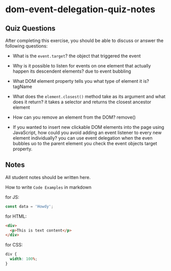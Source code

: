 # dom-event-delegation-quiz-notes

## Quiz Questions

After completing this exercise, you should be able to discuss or answer the following questions:

- What is the `event.target`?
  the object that triggered the event

- Why is it possible to listen for events on one element that actually happen its descendent elements?
  due to event bubbling

- What DOM element property tells you what type of element it is?
  tagName

- What does the `element.closest()` method take as its argument and what does it return?
  it takes a selector and returns the closest ancestor element

- How can you remove an element from the DOM?
  remove()

- If you wanted to insert new clickable DOM elements into the page using JavaScript, how could you avoid adding an event listener to every new element individually?
  you can use event delegation when the even bubbles uo to the parent element you check the event objects target property.

## Notes

All student notes should be written here.

How to write `Code Examples` in markdown

for JS:

```javascript
const data = 'Howdy';
```

for HTML:

```html
<div>
  <p>This is text content</p>
</div>
```

for CSS:

```css
div {
  width: 100%;
}
```

